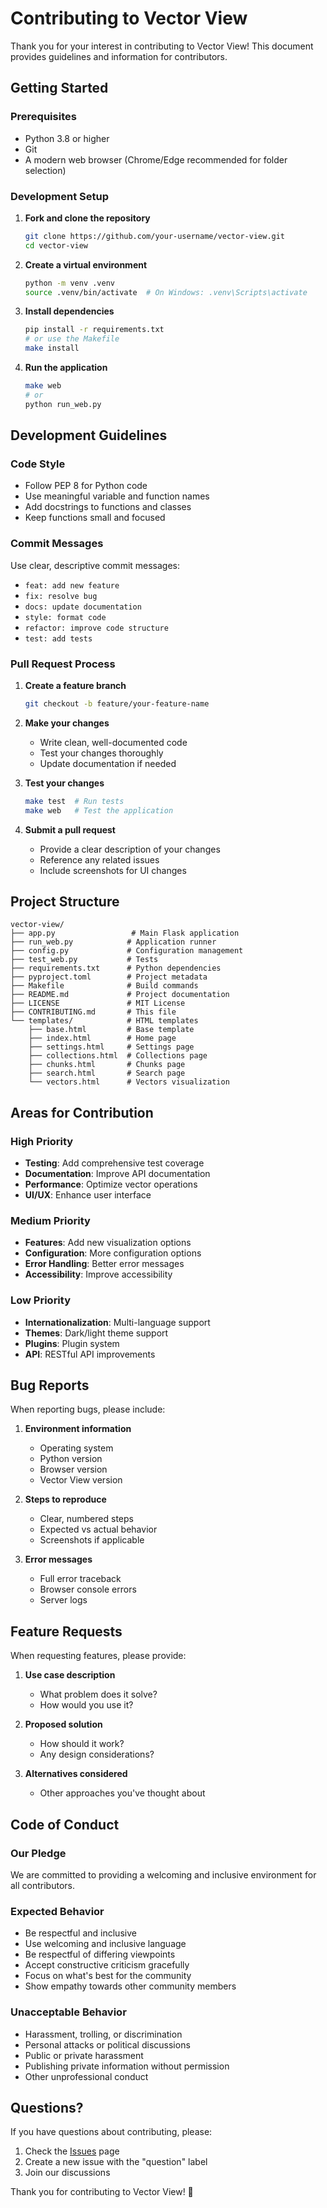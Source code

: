 # Contributing to Vector View

Thank you for your interest in contributing to Vector View! This document provides guidelines and information for contributors.

## Getting Started

### Prerequisites

- Python 3.8 or higher
- Git
- A modern web browser (Chrome/Edge recommended for folder selection)

### Development Setup

1. **Fork and clone the repository**
   ```bash
   git clone https://github.com/your-username/vector-view.git
   cd vector-view
   ```

2. **Create a virtual environment**
   ```bash
   python -m venv .venv
   source .venv/bin/activate  # On Windows: .venv\Scripts\activate
   ```

3. **Install dependencies**
   ```bash
   pip install -r requirements.txt
   # or use the Makefile
   make install
   ```

4. **Run the application**
   ```bash
   make web
   # or
   python run_web.py
   ```

## Development Guidelines

### Code Style

- Follow PEP 8 for Python code
- Use meaningful variable and function names
- Add docstrings to functions and classes
- Keep functions small and focused

### Commit Messages

Use clear, descriptive commit messages:
- `feat: add new feature`
- `fix: resolve bug`
- `docs: update documentation`
- `style: format code`
- `refactor: improve code structure`
- `test: add tests`

### Pull Request Process

1. **Create a feature branch**
   ```bash
   git checkout -b feature/your-feature-name
   ```

2. **Make your changes**
   - Write clean, well-documented code
   - Test your changes thoroughly
   - Update documentation if needed

3. **Test your changes**
   ```bash
   make test  # Run tests
   make web   # Test the application
   ```

4. **Submit a pull request**
   - Provide a clear description of your changes
   - Reference any related issues
   - Include screenshots for UI changes

## Project Structure

```
vector-view/
├── app.py                 # Main Flask application
├── run_web.py            # Application runner
├── config.py             # Configuration management
├── test_web.py           # Tests
├── requirements.txt      # Python dependencies
├── pyproject.toml        # Project metadata
├── Makefile              # Build commands
├── README.md             # Project documentation
├── LICENSE               # MIT License
├── CONTRIBUTING.md       # This file
└── templates/            # HTML templates
    ├── base.html         # Base template
    ├── index.html        # Home page
    ├── settings.html     # Settings page
    ├── collections.html  # Collections page
    ├── chunks.html       # Chunks page
    ├── search.html       # Search page
    └── vectors.html      # Vectors visualization
```

## Areas for Contribution

### High Priority
- **Testing**: Add comprehensive test coverage
- **Documentation**: Improve API documentation
- **Performance**: Optimize vector operations
- **UI/UX**: Enhance user interface

### Medium Priority
- **Features**: Add new visualization options
- **Configuration**: More configuration options
- **Error Handling**: Better error messages
- **Accessibility**: Improve accessibility

### Low Priority
- **Internationalization**: Multi-language support
- **Themes**: Dark/light theme support
- **Plugins**: Plugin system
- **API**: RESTful API improvements

## Bug Reports

When reporting bugs, please include:

1. **Environment information**
   - Operating system
   - Python version
   - Browser version
   - Vector View version

2. **Steps to reproduce**
   - Clear, numbered steps
   - Expected vs actual behavior
   - Screenshots if applicable

3. **Error messages**
   - Full error traceback
   - Browser console errors
   - Server logs

## Feature Requests

When requesting features, please provide:

1. **Use case description**
   - What problem does it solve?
   - How would you use it?

2. **Proposed solution**
   - How should it work?
   - Any design considerations?

3. **Alternatives considered**
   - Other approaches you've thought about

## Code of Conduct

### Our Pledge

We are committed to providing a welcoming and inclusive environment for all contributors.

### Expected Behavior

- Be respectful and inclusive
- Use welcoming and inclusive language
- Be respectful of differing viewpoints
- Accept constructive criticism gracefully
- Focus on what's best for the community
- Show empathy towards other community members

### Unacceptable Behavior

- Harassment, trolling, or discrimination
- Personal attacks or political discussions
- Public or private harassment
- Publishing private information without permission
- Other unprofessional conduct

## Questions?

If you have questions about contributing, please:

1. Check the [Issues](https://github.com/your-username/vector-view/issues) page
2. Create a new issue with the "question" label
3. Join our discussions

Thank you for contributing to Vector View! 🚀
